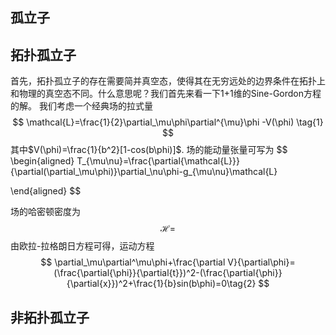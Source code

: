## 孤立子

## 拓扑孤立子
首先，拓扑孤立子的存在需要简并真空态，使得其在无穷远处的边界条件在拓扑上和物理的真空态不同。什么意思呢？我们首先来看一下1+1维的Sine-Gordon方程的解。
我们考虑一个经典场的拉式量
$$
 \mathcal{L}=\frac{1}{2}\partial_\mu\phi\partial^{\mu}\phi -V(\phi) \tag{1}
$$
其中$V(\phi)=\frac{1}{b^2}[1-cos(b\phi)]$.
场的能动量张量可写为
$$
\begin{aligned}
T_{\mu\nu}=\frac{\partial{\mathcal{L}}}{\partial(\partial_\mu\phi)}\partial_\nu\phi-g_{\mu\nu}\mathcal{L}

\end{aligned}
$$

场的哈密顿密度为
$$
\mathcal{H}=
$$
由欧拉-拉格朗日方程可得，运动方程
$$
\partial_\mu\partial^\mu\phi+\frac{\partial V}{\partial\phi}=(\frac{\partial{\phi}}{\partial{t}})^2-(\frac{\partial{\phi}}{\partial{x}})^2+\frac{1}{b}sin(b\phi)=0\tag{2}
$$

## 非拓扑孤立子

<!--stackedit_data:
eyJoaXN0b3J5IjpbNzE3MDc4MzIyLDg3MzMxMDYxNiw4ODkzNj
Y3MjYsLTMwODUwNDg2MiwxMTg1MDkyMzE0LDIxMTQ1NTg3MzYs
LTEzMzUyMTA4NDksNTA1ODU4MjU5LDE5OTAxNjc3NDksLTM4OD
QwOTgwMiwtMzkwNjcxNTg4XX0=
-->